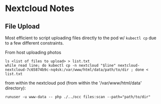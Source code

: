 # Nextcloud Notes

## File Upload

Most efficient to script uploading files directly to the pod w/ `kubectl cp` due to a few different constraints.

From host uploading photos
```
ls <list of files to upload> > list.txt
while read line; do kubectl cp -n nextcloud "$line" nextcloud-nextcloud-7c65874b9c-nq4sk:/var/www/html/data/path/to/dir ; done < list.txt 
```

from within the nextcloud pod (from within the '/var/www/html/data' directory):
```
runuser -u www-data -- php ./../occ files:scan --path="path/to/dir"
```